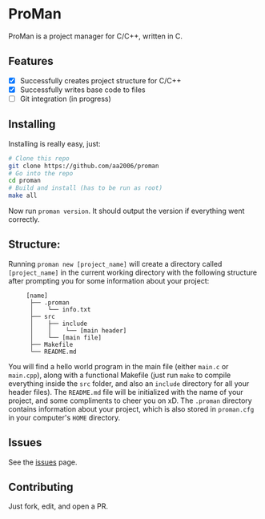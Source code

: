 # ProMan
ProMan is a project manager for C/C++, written in C.

## Features
- [X] Successfully creates project structure for C/C++
- [X] Successfully writes base code to files
- [ ] Git integration (in progress)

## Installing
Installing is really easy, just:
```bash
# Clone this repo
git clone https://github.com/aa2006/proman
# Go into the repo
cd proman
# Build and install (has to be run as root)
make all
```
Now run `proman version`. It should output the version if everything went correctly.

## Structure:
Running `proman new [project_name]` will create a directory called `[project_name]` in the current working directory with the following structure after prompting you for some information about your project:
```
     [name]
      ├── .proman
      │    └── info.txt
      ├── src
      │    ├── include
      │    │    └── [main header]  
      │    └── [main file]
      ├── Makefile
      └── README.md
```
You will find a hello world program in the main file (either `main.c` or `main.cpp`), along with a functional Makefile (just run `make` to compile everything inside the `src` folder, and also an `include` directory for all your header files). The `README.md` file will be initialized with the name of your project, and some compliments to cheer you on xD. The `.proman` directory contains information about your project, which is also stored in `proman.cfg` in your computer's `HOME` directory.

## Issues
See the [issues](https://github.com/aa2006/proman/issues) page.

## Contributing
Just fork, edit, and open a PR.
